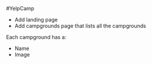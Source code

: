 #YelpCamp

* Add landing page
* Add campgrounds page that lists all the campgrounds

Each campground has a:
* Name
* Image